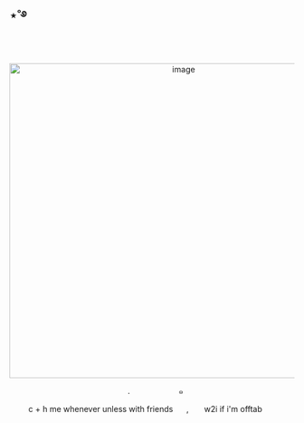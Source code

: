 ## ⋆˚࿔
‎
<p align="center">
<img width="600" height="556" alt="image" src="https://media.discordapp.net/attachments/1406201432738365532/1428090620013973608/Untitled82_20251015214206.png?ex=68f13c88&is=68efeb08&hm=5737a51c97b2861cfbf033bed703da07b9d0f19a4c496eb5151417df53971e37&=&format=webp&quality=lossless&width=879&height=639" />
 <p align="center">
 ‎ ‎ ‎ ‎ ‎ ‎ .‎ ‎‎ ‎ ‎  ‎ ‎ ‎ ‎ ‎‎ ‎ ‎ ‎  ‎ ‎ ‎ ‎   ‎ ‎ ‎ ‎ ‎ ‎ ๑ ‎ ‎ ‎ 
 <p align="center">
 c + h me whenever unless with friends  ‎ ‎ ‎ ‎ ‎ ‎, ‎ ‎ ‎ ‎ ‎ ‎ ‎w2i if i'm offtab
  ‎ ‎ ‎ ‎ ‎ 
 ‎ 



































